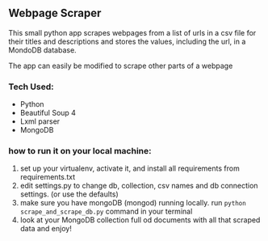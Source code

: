 ## Webpage Scraper

This small python app scrapes webpages from a list of urls in a csv file for their titles and descriptions and stores the values, including the url, in a MondoDB database.

The app can easily be modified to scrape other parts of a webpage

### Tech Used:
* Python
* Beautiful Soup 4
* Lxml parser
* MongoDB

### how to run it on your local machine:
1. set up your virtualenv, activate it, and install all requirements from requirements.txt
2. edit settings.py to change db, collection, csv names and db connection settings. (or use the defaults)
3. make sure you have mongoDB (mongod) running locally. run `python scrape_and_scrape_db.py` command in your terminal
4. look at your MongoDB collection full od documents with all that scraped data and enjoy!
